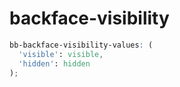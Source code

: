 
# backface-visibility


```scss
bb-backface-visibility-values: (
  'visible': visible,
  'hidden': hidden
);
```



